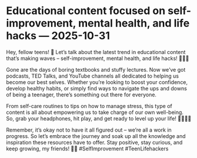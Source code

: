 # Educational content focused on self-improvement, mental health, and life hacks — 2025-10-31

Hey, fellow teens! 🌟 Let’s talk about the latest trend in educational content that’s making waves – self-improvement, mental health, and life hacks! 🧠💪🏼

Gone are the days of boring textbooks and stuffy lectures. Now we’ve got podcasts, TED Talks, and YouTube channels all dedicated to helping us become our best selves. Whether you’re looking to boost your confidence, develop healthy habits, or simply find ways to navigate the ups and downs of being a teenager, there’s something out there for everyone.

From self-care routines to tips on how to manage stress, this type of content is all about empowering us to take charge of our own well-being. So, grab your headphones, hit play, and get ready to level up your life! 💁🏻‍♀️💥

Remember, it’s okay not to have it all figured out – we’re all a work in progress. So let’s embrace the journey and soak up all the knowledge and inspiration these resources have to offer. Stay positive, stay curious, and keep growing, my friends! 🌈✨ #SelfImprovement #TeenLifehackers